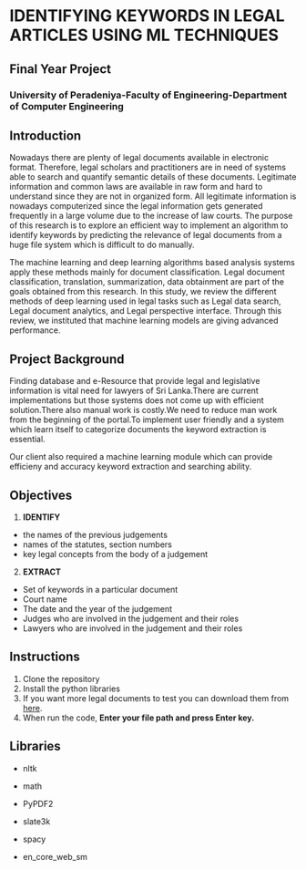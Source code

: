 # IDENTIFYING KEYWORDS IN LEGAL ARTICLES USING ML TECHNIQUES

## Final Year Project
### University of Peradeniya-Faculty of Engineering-Department of Computer Engineering


## Introduction

Nowadays there are plenty of legal documents available in electronic format. Therefore, legal scholars and practitioners are in need of systems able to search and quantify semantic details of these documents. Legitimate information and common laws are available in raw form and hard to understand since they are not in organized form. All legitimate information is nowadays computerized since the legal information gets generated frequently in a large volume due to the increase of law courts. The purpose of this research is to explore an efficient way to implement an algorithm to identify keywords by predicting the relevance of legal documents from a huge file system which is difficult to do manually. 

The machine learning and deep learning algorithms based analysis systems apply these methods mainly for document classification. Legal document classification, translation, summarization, data obtainment are part of the goals obtained from this research. In this study, we review the different methods of deep learning used in legal tasks such as Legal data search, Legal document analytics, and Legal perspective interface. Through this review, we instituted that machine learning models are giving advanced performance.


## Project Background

Finding database and e-Resource that provide legal and legislative information is vital need for lawyers of Sri Lanka.There are current implementations but those systems does not come up with efficient solution.There also manual work is costly.We need to reduce man work from the beginning of the portal.To implement user friendly and a system which learn itself to categorize documents the keyword extraction is essential.

Our client also required a machine learning module which can provide efficieny and accuracy keyword extraction and searching ability.

## Objectives

1. **IDENTIFY**
 - the names of the previous judgements 
 - names of the statutes, section numbers 
 - key legal concepts 
    from the body of a judgement
    
2. **EXTRACT**

 - Set of keywords in a particular document
 - Court name
 - The date and the year of the judgement
 - Judges who are involved in the judgement and their roles
 - Lawyers who are involved in the judgement and their roles

## Instructions

1. Clone the repository
2. Install the python libraries
3. If you want more legal documents to test you can download them from [here](https://www.lawnet.gov.lk/).
4. When run the code, **Enter your file path and press Enter key.**

## Libraries

- nltk
+ math 
- PyPDF2
+ slate3k
- spacy
+ en_core_web_sm





